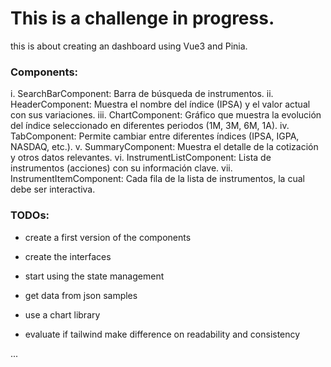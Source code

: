 
# This is a challenge in progress.

this is about creating an dashboard using Vue3 and Pinia.

### Components:

i.	SearchBarComponent: Barra de búsqueda de instrumentos.
ii.	HeaderComponent: Muestra el nombre del índice (IPSA) y el valor actual con sus variaciones.
iii.	ChartComponent: Gráfico que muestra la evolución del índice seleccionado en diferentes periodos (1M, 3M, 6M, 1A).
iv.	TabComponent: Permite cambiar entre diferentes índices (IPSA, IGPA, NASDAQ, etc.).
v.	SummaryComponent: Muestra el detalle de la cotización y otros datos relevantes.
vi.	InstrumentListComponent: Lista de instrumentos (acciones) con su información clave.
vii.	InstrumentItemComponent: Cada fila de la lista de instrumentos, la cual debe ser interactiva.


### TODOs:

- create a first version of the components
- create the interfaces
- start using the state management
- get data from json samples

- use a chart library
- evaluate if tailwind make difference on readability and consistency 

...
